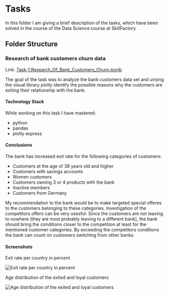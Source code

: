 # Tasks
In this folder I am giving a brief description of the tasks, which have been solved in the course of the Data Science course at SkillFactory

## Folder Structure
### Research of bank customers churn data
Link: [Task-1.Research_Of_Bank_Customers_Churn.ipynb](https://github.com/helios12/DataScienceProjects/blob/main/tasks/Task-1.Research_Of_Bank_Customers_Churn.ipynb)

The goal of the task was to analyze the bank customers data set and unsing the visual library plotly identify the possible reasons why the customers are exiting their relationship with the bank. 

#### Technology Stack
While working on this task I have mastered:

* python
* pandas
* plotly express

#### Conclusions
The bank has increased exit rate for the following categories of customers:
* Customers at the age of 38 years old and higher
* Customers with savings accounts
* Women customers
* Customers owning 3 or 4 products with the bank
* Inactive members
* Customers from Germany

My recommendation to the bank would be to make targeted special offeres to the customers belonging to these categories. Investigation of the competitors offers can be very usesful. Since the customers are not leaving to nowhere (they are most probably leaving to a different bank), the bank should bring the conditions closer to the competition at least for the mentioned customer categories. By exceeding the competitors conditions the bank can count on customers switching from other banks.

#### Screenshots
Exit rate per country in percent

![Exit rate per country in percent](https://i.imgur.com/T2d0FDT.png) 

Age distribution of the exited and loyal customers

![Age distribution of the exited and loyal customers](https://i.imgur.com/1EBYyb6.png)